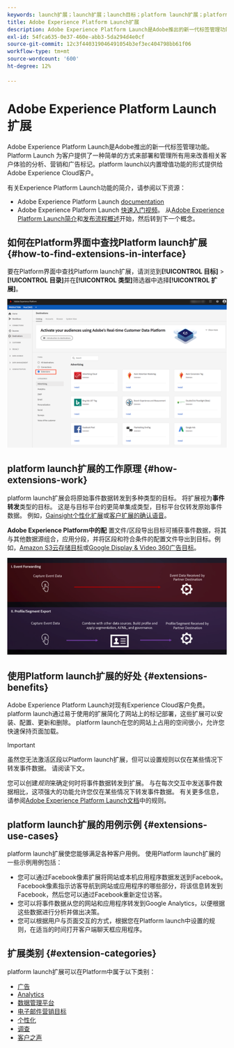 ```yaml
---
keywords: launch扩展；launch扩展；launch目标；platform launch扩展；platform launch扩展；platform launch目标
title: Adobe Experience Platform Launch扩展
description: Adobe Experience Platform Launch是Adobe推出的新一代标签管理功能。  Platform Launch 为客户提供了一种简单的方式来部署和管理所有用来改善相关客户体验的分析、营销和广告标记。
exl-id: 54fca635-0e37-460e-abb3-5da294d4e0cf
source-git-commit: 12c3f440319046491054b3ef3ec404798bb61f06
workflow-type: tm+mt
source-wordcount: '600'
ht-degree: 12%

---
```


# Adobe Experience Platform Launch 扩展

Adobe Experience Platform Launch是Adobe推出的新一代标签管理功能。  Platform Launch 为客户提供了一种简单的方式来部署和管理所有用来改善相关客户体验的分析、营销和广告标记。platform launch以内置增值功能的形式提供给Adobe Experience Cloud客户。

有关Experience Platform Launch功能的简介，请参阅以下资源：

- Adobe Experience Platform Launch [documentation](https://experienceleague.adobe.com/docs/launch/using/home.html?lang=zh-Hans)
- Adobe Experience Platform Launch [快速入门视频](../../../tags/quick-start/videos.md)。 从[Adobe Experience Platform Launch简介](https://www.youtube.com/embed/rwqqkG1SERU)和[发布流程概述](https://helpx.adobe.com/cn/analytics/how-to/adobe-launch-publishing-process.html)开始，然后转到下一个概念。

## 如何在Platform界面中查找Platform launch扩展 {#how-to-find-extensions-in-interface}

要在Platform界面中查找Platform launch扩展，请浏览到&#x200B;**[!UICONTROL 目标]** > **[!UICONTROL 目录]**&#x200B;并在&#x200B;**[!UICONTROL 类型]**&#x200B;筛选器中选择&#x200B;**[!UICONTROL 扩展]**。

![界面中的扩展筛选器](../../assets/catalog/launch-extensions/filter.png)

## platform launch扩展的工作原理 {#how-extensions-work}

platform launch扩展会将原始事件数据转发到多种类型的目标。 将扩展视为&#x200B;**事件转发**&#x200B;类型的目标。 这是与目标平台的更简单集成类型，目标平台仅转发原始事件数据。 例如，[Gainsight个性化扩展](../personalization/gainsight.md)或[客户扩展的确认语音](../voice/confirmit-digital-feedback.md)。

**Adobe Experience Platform中的配** 置文件/区段导出目标可捕获事件数据，将其与其他数据源组合，应用分段，并将区段和符合条件的配置文件导出到目标。例如，[Amazon S3云存储目标](../cloud-storage/amazon-s3.md)或[Google Display &amp; Video 360广告目标](../advertising/google-dv360.md)。

![Experience Platform Launch扩展与其他目标的比较](../../assets/common/launch-and-other-destinations.png)

## 使用Platform launch扩展的好处 {#extensions-benefits}

Adobe Experience Platform Launch对现有Experience Cloud客户免费。 platform launch通过易于使用的扩展简化了网站上的标记部署，这些扩展可以安装、配置、更新和删除。 platform launch在您的网站上占用的空间很小，允许您快速保持页面加载。

>[!IMPORTANT]
>
>虽然您无法激活区段以Platform launch扩展，但可以设置规则以仅在某些情况下转发事件数据。 请阅读下文。

您可以创建&#x200B;*规则*&#x200B;来确定何时将事件数据转发到扩展。 与在每次交互中发送事件数据相比，这项强大的功能允许您仅在某些情况下转发事件数据。 有关更多信息，请参阅[Adobe Experience Platform Launch文档](../../../tags/ui/managing-resources/rules.md)中的规则。

## platform launch扩展的用例示例 {#extensions-use-cases}

platform launch扩展使您能够满足各种客户用例。 使用Platform launch扩展的一些示例用例包括：

- 您可以通过Facebook像素扩展将网站或本机应用程序数据发送到Facebook。 Facebook像素指示访客导航到网站或应用程序的哪些部分，将该信息转发到Facebook，然后您可以通过Facebook重新定位访客。
- 您可以将事件数据从您的网站和应用程序转发到Google Analytics，以便根据这些数据进行分析并做出决策。
- 您可以根据用户与页面交互的方式，根据您在Platform launch中设置的规则，在适当的时间打开客户端聊天框应用程序。

## 扩展类别 {#extension-categories}

platform launch扩展可以在Platform中属于以下类别：

- [广告](../advertising/overview.md)
- [Analytics](../analytics/overview.md)
- [数据管理平台](../data-management/overview.md)
- [电子邮件营销目标](../email-marketing/overview.md)
- [个性化](../personalization/overview.md)
- [调查](../survey/overview.md)
- [客户之声](../voice/overview.md)

